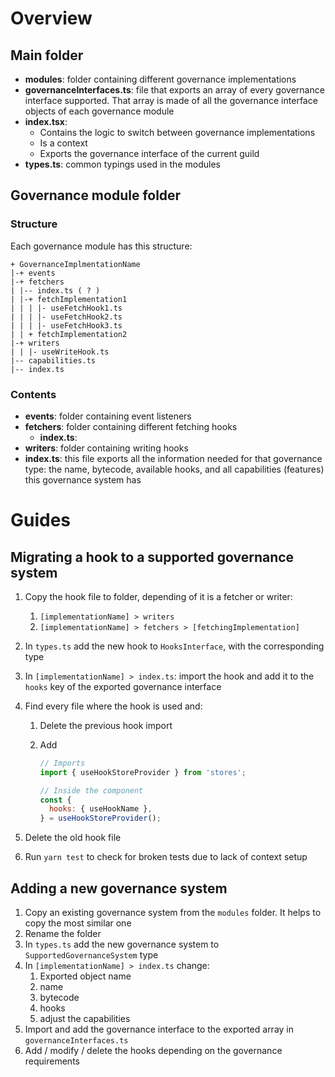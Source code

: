 # Overview

## Main folder

- **modules**: folder containing different governance implementations
- **governanceInterfaces.ts**: file that exports an array of every governance interface supported. That array is made of all the governance interface objects of each governance module
- **index.tsx**:
  - Contains the logic to switch between governance implementations
  - Is a context
  - Exports the governance interface of the current guild
- **types.ts**: common typings used in the modules

## Governance module folder

### Structure

Each governance module has this structure:

```
+ GovernanceImplmentationName
|-+ events
|-+ fetchers
| |-- index.ts ( ? )
| |-+ fetchImplementation1
| | | |- useFetchHook1.ts
| | | |- useFetchHook2.ts
| | | |- useFetchHook3.ts
| | + fetchImplementation2
|-+ writers
| | |- useWriteHook.ts
|-- capabilities.ts
|-- index.ts

```

### Contents

- **events**: folder containing event listeners
- **fetchers**: folder containing different fetching hooks
  - **index.ts**:
- **writers**: folder containing writing hooks
- **index.ts**: this file exports all the information needed for that governance type: the name, bytecode, available hooks, and all capabilities (features) this governance system has

# Guides

## Migrating a hook to a supported governance system

1. Copy the hook file to folder, depending of it is a fetcher or writer:
   1. `[implementationName] > writers`
   2. `[implementationName] > fetchers > [fetchingImplementation]`
2. In `types.ts` add the new hook to `HooksInterface`, with the corresponding type
3. In `[implementationName] > index.ts`: import the hook and add it to the `hooks` key of the exported governance interface
4. Find every file where the hook is used and:

   1. Delete the previous hook import
   2. Add

      ```javascript
      // Imports
      import { useHookStoreProvider } from 'stores';

      // Inside the component
      const {
        hooks: { useHookName },
      } = useHookStoreProvider();
      ```

5. Delete the old hook file
6. Run `yarn test` to check for broken tests due to lack of context setup

## Adding a new governance system

1. Copy an existing governance system from the `modules` folder. It helps to copy the most similar one
2. Rename the folder
3. In `types.ts` add the new governance system to `SupportedGovernanceSystem` type
4. In `[implementationName] > index.ts` change:
   1. Exported object name
   2. name
   3. bytecode
   4. hooks
   5. adjust the capabilities
5. Import and add the governance interface to the exported array in `governanceInterfaces.ts`
6. Add / modify / delete the hooks depending on the governance requirements
